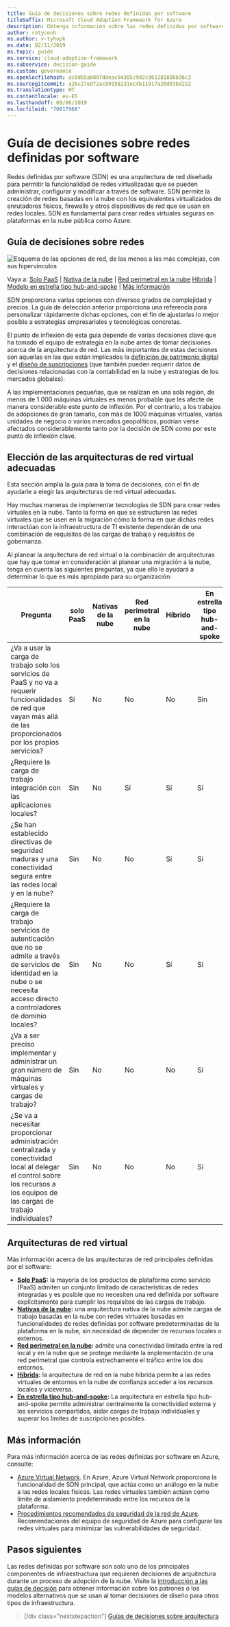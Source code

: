 ```yaml
---
title: Guía de decisiones sobre redes definidas por software
titleSuffix: Microsoft Cloud Adoption Framework for Azure
description: Obtenga información sobre las redes definidas por software como un servicio principal en las migraciones de Azure.
author: rotycenh
ms.author: v-tyhopk
ms.date: 02/11/2019
ms.topic: guide
ms.service: cloud-adoption-framework
ms.subservice: decision-guide
ms.custom: governance
ms.openlocfilehash: ac8d65ab897ddeac94305c9d2c365281808b36c3
ms.sourcegitcommit: a26c27ed72ac89198231ec4b11917a20d03bd222
ms.translationtype: HT
ms.contentlocale: es-ES
ms.lasthandoff: 09/06/2019
ms.locfileid: "70817968"
---
```

# <a name="software-defined-networking-decision-guide"></a>Guía de decisiones sobre redes definidas por software

Redes definidas por software (SDN) es una arquitectura de red diseñada para permitir la funcionalidad de redes virtualizadas que se pueden administrar, configurar y modificar a través de software. SDN permite la creación de redes basadas en la nube con los equivalentes virtualizados de enrutadores físicos, firewalls y otros dispositivos de red que se usan en redes locales. SDN es fundamental para crear redes virtuales seguras en plataformas en la nube pública como Azure.

## <a name="networking-decision-guide"></a>Guía de decisiones sobre redes

![Esquema de las opciones de red, de las menos a las más complejas, con sus hipervínculos](../../_images/discovery-guides/discovery-guide-sdn.png)

Vaya a: [Solo PaaS](paas-only.md) | [Nativa de la nube](cloud-native.md) | [Red perimetral en la nube](cloud-dmz.md) [Híbrida](hybrid.md) | [Modelo en estrella tipo hub-and-spoke](hub-spoke.md) | [Más información](#learn-more)

SDN proporciona varias opciones con diversos grados de complejidad y precios. La guía de detección anterior proporciona una referencia para personalizar rápidamente dichas opciones, con el fin de ajustarlas lo mejor posible a estrategias empresariales y tecnológicas concretas.

El punto de inflexión de esta guía depende de varias decisiones clave que ha tomado el equipo de estrategia en la nube antes de tomar decisiones acerca de la arquitectura de red. Las más importantes de estas decisiones son aquellas en las que están implicados la [definición de patrimonio digital](../../digital-estate/index.md) y el [diseño de suscripciones](../subscriptions/index.md) (que también pueden requerir datos de decisiones relacionadas con la contabilidad en la nube y estrategias de los mercados globales).

A las implementaciones pequeñas, que se realizan en una sola región, de menos de 1 000 máquinas virtuales es menos probable que les afecte de manera considerable este punto de inflexión. Por el contrario, a los trabajos de adopciones de gran tamaño, con más de 1000 máquinas virtuales, varias unidades de negocio o varios mercados geopolíticos, podrían verse afectados considerablemente tanto por la decisión de SDN como por este punto de inflexión clave.

## <a name="choosing-the-right-virtual-networking-architectures"></a>Elección de las arquitecturas de red virtual adecuadas

Esta sección amplía la guía para la toma de decisiones, con el fin de ayudarle a elegir las arquitecturas de red virtual adecuadas.

Hay muchas maneras de implementar tecnologías de SDN para crear redes virtuales en la nube. Tanto la forma en que se estructuren las redes virtuales que se usen en la migración cómo la forma en que dichas redes interactúan con la infraestructura de TI existente dependerán de una combinación de requisitos de las cargas de trabajo y requisitos de gobernanza.

Al planear la arquitectura de red virtual o la combinación de arquitecturas que hay que tomar en consideración al planear una migración a la nube, tenga en cuenta las siguientes preguntas, ya que ello le ayudará a determinar lo que es más apropiado para su organización:

| Pregunta | solo PaaS | Nativas de la nube | Red perimetral en la nube | Híbrido | En estrella tipo hub-and-spoke |
|-----|-----|-----|-----|-----|-----|
| ¿Va a usar la carga de trabajo solo los servicios de PaaS y no va a requerir funcionalidades de red que vayan más allá de las proporcionados por los propios servicios? | Sí | No | No | No | Sin |
| ¿Requiere la carga de trabajo integración con las aplicaciones locales? | Sin | No | Sí | Sí | Sí |
| ¿Se han establecido directivas de seguridad maduras y una conectividad segura entre las redes local y en la nube? | Sin | No | No | Sí | Sí |
| ¿Requiere la carga de trabajo servicios de autenticación que no se admite a través de servicios de identidad en la nube o se necesita acceso directo a controladores de dominio locales? | Sin | No | No | Sí | Sí |
| ¿Va a ser preciso implementar y administrar un gran número de máquinas virtuales y cargas de trabajo? | Sin | No | No | No | Sí |
| ¿Se va a necesitar proporcionar administración centralizada y conectividad local al delegar el control sobre los recursos a los equipos de las cargas de trabajo individuales? | Sin | No | No | No | Sí |

## <a name="virtual-networking-architectures"></a>Arquitecturas de red virtual

Más información acerca de las arquitecturas de red principales definidas por el software:

- **[Solo PaaS](paas-only.md):** la mayoría de los productos de plataforma como servicio (PaaS) admiten un conjunto limitado de características de redes integradas y es posible que no necesiten una red definida por software explícitamente para cumplir los requisitos de las cargas de trabajo.
- **[Nativas de la nube](cloud-native.md):** una arquitectura nativa de la nube admite cargas de trabajo basadas en la nube con redes virtuales basadas en funcionalidades de redes definidas por software predeterminadas de la plataforma en la nube, sin necesidad de depender de recursos locales o externos.
- **[Red perimetral en la nube](cloud-dmz.md):** admite una conectividad limitada entre la red local y en la nube que se protege mediante la implementación de una red perimetral que controla estrechamente el tráfico entre los dos entornos.
- **[Híbrida](hybrid.md):** la arquitectura de red en la nube híbrida permite a las redes virtuales de entornos en la nube de confianza acceder a los recursos locales y viceversa.
- **[En estrella tipo hub-and-spoke](hub-spoke.md):** La arquitectura en estrella tipo hub-and-spoke permite administrar centralmente la conectividad externa y los servicios compartidos, aislar cargas de trabajo individuales y superar los límites de suscripciones posibles.

## <a name="learn-more"></a>Más información

Para más información acerca de las redes definidas por software en Azure, consulte:

- [Azure Virtual Network](/azure/virtual-network/virtual-networks-overview). En Azure, Azure Virtual Network proporciona la funcionalidad de SDN principal, que actúa como un análogo en la nube a las redes locales físicas. Las redes virtuales también actúan como límite de aislamiento predeterminado entre los recursos de la plataforma.
- [Procedimientos recomendados de seguridad de la red de Azure](/azure/security/azure-security-network-security-best-practices). Recomendaciones del equipo de seguridad de Azure para configurar las redes virtuales para minimizar las vulnerabilidades de seguridad.

## <a name="next-steps"></a>Pasos siguientes

Las redes definidas por software son solo uno de los principales componentes de infraestructura que requieren decisiones de arquitectura durante un proceso de adopción de la nube. Visite la [introducción a las guías de decisión](../index.md) para obtener información sobre los patrones o los modelos alternativos que se usan al tomar decisiones de diseño para otros tipos de infraestructura.

> [!div class="nextstepaction"]
> [Guías de decisiones sobre arquitectura](../index.md)
